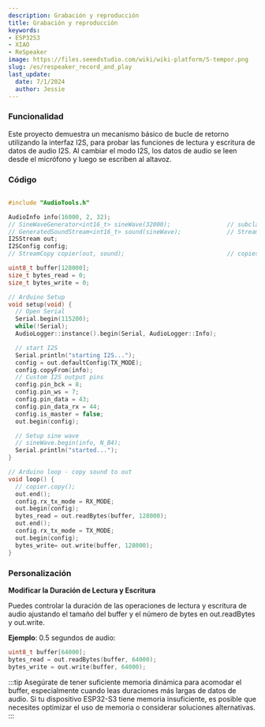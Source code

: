 ```yaml
---
description: Grabación y reproducción
title: Grabación y reproducción
keywords:
- ESP32S3
- XIAO
- ReSpeaker
image: https://files.seeedstudio.com/wiki/wiki-platform/S-tempor.png
slug: /es/respeaker_record_and_play
last_update:
  date: 7/1/2024
  author: Jessie
---
```



### Funcionalidad


Este proyecto demuestra un mecanismo básico de bucle de retorno utilizando la interfaz I2S, para probar las funciones de lectura y escritura de datos de audio I2S. Al cambiar el modo I2S, los datos de audio se leen desde el micrófono y luego se escriben al altavoz.


### Código

```cpp

#include "AudioTools.h"

AudioInfo info(16000, 2, 32);
// SineWaveGenerator<int16_t> sineWave(32000);                // subclass of SoundGenerator with max amplitude of 32000
// GeneratedSoundStream<int16_t> sound(sineWave);             // Stream generated from sine wave
I2SStream out; 
I2SConfig config;
// StreamCopy copier(out, sound);                             // copies sound into i2s

uint8_t buffer[128000];
size_t bytes_read = 0;
size_t bytes_write = 0;

// Arduino Setup
void setup(void) {  
  // Open Serial 
  Serial.begin(115200);
  while(!Serial);
  AudioLogger::instance().begin(Serial, AudioLogger::Info);

  // start I2S
  Serial.println("starting I2S...");
  config = out.defaultConfig(TX_MODE);
  config.copyFrom(info); 
  // Custom I2S output pins
  config.pin_bck = 8;
  config.pin_ws = 7;
  config.pin_data = 43;
  config.pin_data_rx = 44;
  config.is_master = false;
  out.begin(config);

  // Setup sine wave
  // sineWave.begin(info, N_B4);
  Serial.println("started...");
}

// Arduino loop - copy sound to out 
void loop() {
  // copier.copy();
  out.end();
  config.rx_tx_mode = RX_MODE;
  out.begin(config);
  bytes_read = out.readBytes(buffer, 128000);
  out.end();
  config.rx_tx_mode = TX_MODE;
  out.begin(config);
  bytes_write= out.write(buffer, 128000);
}
```


### Personalización


**Modificar la Duración de Lectura y Escritura**

Puedes controlar la duración de las operaciones de lectura y escritura de audio ajustando el tamaño del buffer y el número de bytes en out.readBytes y out.write. 

**Ejemplo**: 0.5 segundos de audio:

```cpp
uint8_t buffer[64000];
bytes_read = out.readBytes(buffer, 64000);
bytes_write = out.write(buffer, 64000);
```


:::tip
Asegúrate de tener suficiente memoria dinámica para acomodar el buffer, especialmente cuando leas duraciones más largas de datos de audio. Si tu dispositivo ESP32-S3 tiene memoria insuficiente, es posible que necesites optimizar el uso de memoria o considerar soluciones alternativas.
:::